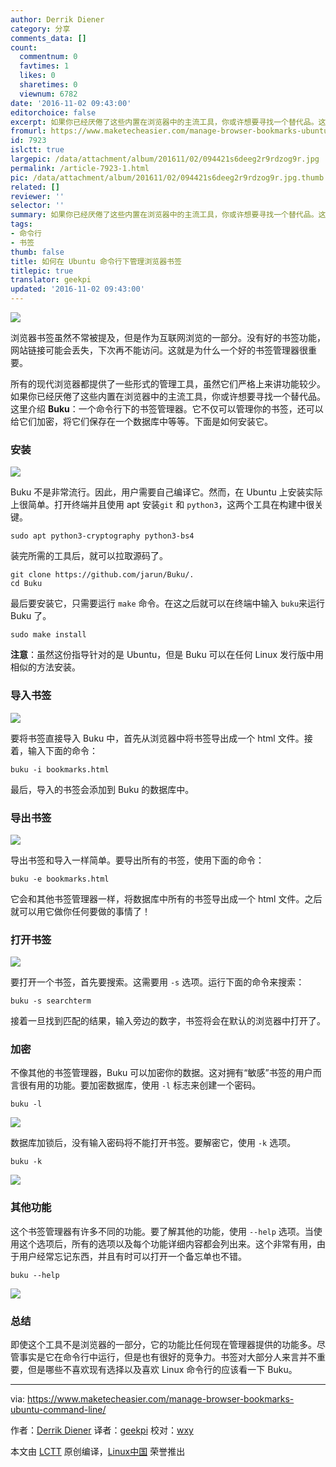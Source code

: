 ```yaml
---
author: Derrik Diener
category: 分享
comments_data: []
count:
  commentnum: 0
  favtimes: 1
  likes: 0
  sharetimes: 0
  viewnum: 6782
date: '2016-11-02 09:43:00'
editorchoice: false
excerpt: 如果你已经厌倦了这些内置在浏览器中的主流工具，你或许想要寻找一个替代品。这里介绍 Buku：一个命令行下的书签管理器。它不仅可以管理你的书签，还可以给它们加密，将它们保存在一个数据库中等等。
fromurl: https://www.maketecheasier.com/manage-browser-bookmarks-ubuntu-command-line/
id: 7923
islctt: true
largepic: /data/attachment/album/201611/02/094421s6deeg2r9rdzog9r.jpg
permalink: /article-7923-1.html
pic: /data/attachment/album/201611/02/094421s6deeg2r9rdzog9r.jpg.thumb.jpg
related: []
reviewer: ''
selector: ''
summary: 如果你已经厌倦了这些内置在浏览器中的主流工具，你或许想要寻找一个替代品。这里介绍 Buku：一个命令行下的书签管理器。它不仅可以管理你的书签，还可以给它们加密，将它们保存在一个数据库中等等。
tags:
- 命令行
- 书签
thumb: false
title: 如何在 Ubuntu 命令行下管理浏览器书签
titlepic: true
translator: geekpi
updated: '2016-11-02 09:43:00'
---
```


![](/data/attachment/album/201611/02/094421s6deeg2r9rdzog9r.jpg)


浏览器书签虽然不常被提及，但是作为互联网浏览的一部分。没有好的书签功能，网站链接可能会丢失，下次再不能访问。这就是为什么一个好的书签管理器很重要。


所有的现代浏览器都提供了一些形式的管理工具，虽然它们严格上来讲功能较少。如果你已经厌倦了这些内置在浏览器中的主流工具，你或许想要寻找一个替代品。这里介绍 **Buku**：一个命令行下的书签管理器。它不仅可以管理你的书签，还可以给它们加密，将它们保存在一个数据库中等等。下面是如何安装它。


### 安装


![](/data/attachment/album/201611/02/094438tpm80mq0w7sebaep.jpg)


Buku 不是非常流行。因此，用户需要自己编译它。然而，在 Ubuntu 上安装实际上很简单。打开终端并且使用 apt 安装`git` 和 `python3`，这两个工具在构建中很关键。



```
sudo apt python3-cryptography python3-bs4

```

装完所需的工具后，就可以拉取源码了。



```
git clone https://github.com/jarun/Buku/.
cd Buku

```

最后要安装它，只需要运行 `make` 命令。在这之后就可以在终端中输入 `buku`来运行 Buku 了。



```
sudo make install

```

**注意**：虽然这份指导针对的是 Ubuntu，但是 Buku 可以在任何 Linux 发行版中用相似的方法安装。


### 导入书签


![](/data/attachment/album/201611/02/094458nkwe67555255bxg4.jpg)


要将书签直接导入 Buku 中，首先从浏览器中将书签导出成一个 html 文件。接着，输入下面的命令：



```
buku -i bookmarks.html

```

最后，导入的书签会添加到 Buku 的数据库中。


### 导出书签


![](/data/attachment/album/201611/02/094517jo5u0o850ju585ob.jpg)


导出书签和导入一样简单。要导出所有的书签，使用下面的命令：



```
buku -e bookmarks.html

```

它会和其他书签管理器一样，将数据库中所有的书签导出成一个 html 文件。之后就可以用它做你任何要做的事情了！


### 打开书签


![](/data/attachment/album/201611/02/094544kart6a43ap0qapta.jpg)


要打开一个书签，首先要搜索。这需要用 `-s` 选项。运行下面的命令来搜索：



```
buku -s searchterm

```

接着一旦找到匹配的结果，输入旁边的数字，书签将会在默认的浏览器中打开了。


### 加密


不像其他的书签管理器，Buku 可以加密你的数据。这对拥有“敏感”书签的用户而言很有用的功能。要加密数据库，使用 `-l` 标志来创建一个密码。



```
buku -l

```

![](/data/attachment/album/201611/02/094609kn68aftb68yqwbby.jpg)


数据库加锁后，没有输入密码将不能打开书签。要解密它，使用 `-k` 选项。



```
buku -k

```

![](/data/attachment/album/201611/02/094631r4cqs3f7s755i3sz.jpg)


### 其他功能


这个书签管理器有许多不同的功能。要了解其他的功能，使用 `--help` 选项。当使用这个选项后，所有的选项以及每个功能详细内容都会列出来。这个非常有用，由于用户经常忘记东西，并且有时可以打开一个备忘单也不错。



```
buku --help

```

![](/data/attachment/album/201611/02/094657swxw5l5uw345zjwa.jpg)


### 总结


即使这个工具不是浏览器的一部分，它的功能比任何现在管理器提供的功能多。尽管事实是它在命令行中运行，但是也有很好的竞争力。书签对大部分人来言并不重要，但是哪些不喜欢现有选择以及喜欢 Linux 命令行的应该看一下 Buku。




---


via: <https://www.maketecheasier.com/manage-browser-bookmarks-ubuntu-command-line/>


作者：[Derrik Diener](https://www.maketecheasier.com/author/derrikdiener/) 译者：[geekpi](https://github.com/geekpi) 校对：[wxy](https://github.com/wxy)


本文由 [LCTT](https://github.com/LCTT/TranslateProject) 原创编译，[Linux中国](https://linux.cn/) 荣誉推出